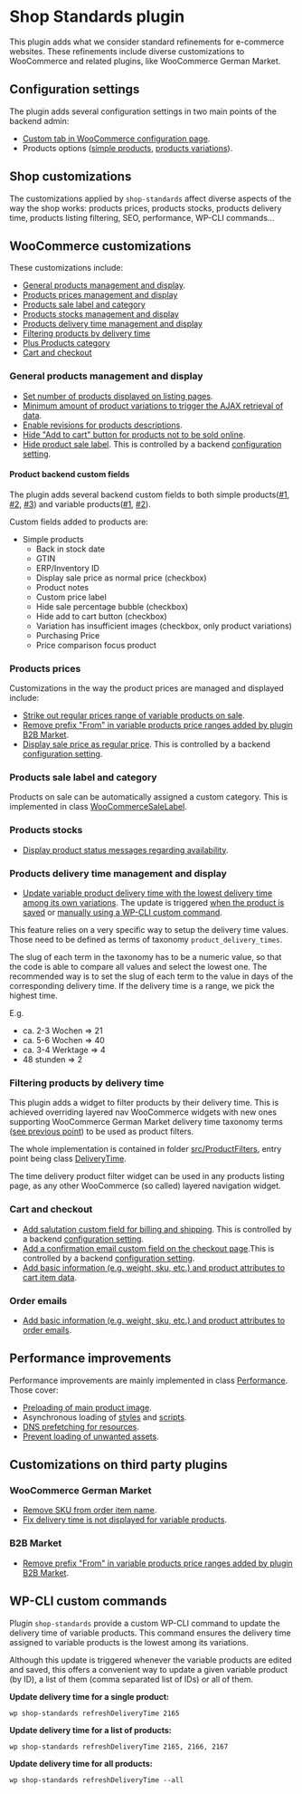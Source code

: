 # Shop Standards plugin

This plugin adds what we consider standard refinements for e-commerce websites. These refinements include diverse customizations to WooCommerce and related plugins, like WooCommerce German Market.

## Configuration settings

The plugin adds several configuration settings in two main points of the backend admin:
- [Custom tab in WooCommerce configuration page](https://github.com/netzstrategen/wordpress-shop-standards/blob/master/src/WooCommerce.php#L15).
- Products options ([simple products](https://github.com/netzstrategen/wordpress-shop-standards/blob/master/src/WooCommerce.php#L226), [products variations](https://github.com/netzstrategen/wordpress-shop-standards/blob/master/src/WooCommerce.php#L473)).

## Shop customizations

The customizations applied by `shop-standards` affect diverse aspects of the way the shop works: products prices, products stocks, products delivery time, products listing filtering, SEO, performance, WP-CLI commands...

## WooCommerce customizations
These customizations include:
- [General products management and display](#general-products-management-and-display).
- [Products prices management and display](#products-prices)
- [Products sale label and category](#products-sale-label-and-category)
- [Products stocks management and display](#products-stocks)
- [Products delivery time management and display](#products-delivery-time)
- [Filtering products by delivery time](#filtering-products-by-delivery-time)
- [Plus Products category](plus-products-category)
- [Cart and checkout](#cart-and-checkout)

### General products management and display
- [Set number of products displayed on listing pages](https://github.com/netzstrategen/wordpress-shop-standards/blob/master/src/WooCommerce.php#L188).
- [Minimum amount of product variations to trigger the AJAX retrieval of data](https://github.com/netzstrategen/wordpress-shop-standards/blob/master/src/WooCommerce.php#L133).
- [Enable revisions for products descriptions](https://github.com/netzstrategen/wordpress-shop-standards/blob/master/src/WooCommerce.php#L85).
- [Hide "Add to cart" button for products not to be sold online](https://github.com/netzstrategen/wordpress-shop-standards/blob/master/src/WooCommerce.php#L195).
- [Hide product sale label](https://github.com/netzstrategen/wordpress-shop-standards/blob/master/src/WooCommerce.php#L214). This is controlled by a backend [configuration setting](#configuration-settings).

#### Product backend custom fields

The plugin adds several backend custom fields to both simple products([#1](https://github.com/netzstrategen/wordpress-shop-standards/blob/a15cb7d86afc6a7808cee6e9177a0c2c604e6119/src/WooCommerce.php#L226), [#2](https://github.com/netzstrategen/wordpress-shop-standards/blob/a15cb7d86afc6a7808cee6e9177a0c2c604e6119/src/WooCommerce.php#L297), [#3](https://github.com/netzstrategen/wordpress-shop-standards/blob/a15cb7d86afc6a7808cee6e9177a0c2c604e6119/src/WooCommerce.php#L313)) and variable products([#1](https://github.com/netzstrategen/wordpress-shop-standards/blob/a15cb7d86afc6a7808cee6e9177a0c2c604e6119/src/WooCommerce.php#L473), [#2](https://github.com/netzstrategen/wordpress-shop-standards/blob/a15cb7d86afc6a7808cee6e9177a0c2c604e6119/src/WooCommerce.php#L535)).

Custom fields added to products are:
- Simple products
  - Back in stock date
  - GTIN
  - ERP/Inventory ID
  - Display sale price as normal price (checkbox)
  - Product notes
  - Custom price label
  - Hide sale percentage bubble (checkbox)
  - Hide add to cart button (checkbox)
  - Variation has insufficient images (checkbox, only product variations)
  - Purchasing Price
  - Price comparison focus product

### Products prices
Customizations in the way the product prices are managed and displayed include:
- [Strike out regular prices range of variable products on sale](https://github.com/netzstrategen/wordpress-shop-standards/blob/master/src/WooCommerce.php#L39).
- [Remove prefix "From" in variable products price ranges added by plugin B2B Market](https://github.com/netzstrategen/wordpress-shop-standards/blob/master/src/WooCommerce.php#L75).
- [Display sale price as regular price](https://github.com/netzstrategen/wordpress-shop-standards/blob/master/src/WooCommerce.php#L605). This is controlled by a backend [configuration setting](#configuration-settings).

### Products sale label and category
Products on sale can be automatically assigned a custom category. This is implemented in class [WooCommerceSaleLabel](https://github.com/netzstrategen/wordpress-shop-standards/blob/a15cb7d86afc6a7808cee6e9177a0c2c604e6119/src/WooCommerceSaleLabel.php#L13).

### Products stocks
- [Display product status messages regarding availability](https://github.com/netzstrategen/wordpress-shop-standards/blob/master/src/WooCommerce.php#L138).

### Products delivery time management and display
- [Update variable product delivery time with the lowest delivery time among its own variations](https://github.com/netzstrategen/wordpress-shop-standards/blob/master/src/Admin.php#L77). The update is triggered [when the product is saved](https://github.com/netzstrategen/wordpress-shop-standards/blob/a15cb7d86afc6a7808cee6e9177a0c2c604e6119/src/Plugin.php#L92) or [manually using a WP-CLI custom command](#wp-cli-custom-commands).

This feature relies on a very specific way to setup the delivery time values. Those need to be defined as terms of taxonomy `product_delivery_times`.

The slug of each term in the taxonomy has to be a numeric value, so that the code is able to compare all values and select the lowest one. The recommended way is to set the slug of each term to the value in days of the corresponding delivery  time. If the delivery time is a range, we pick the highest time.

E.g.
- ca. 2-3 Wochen => 21
- ca. 5-6 Wochen => 40
- ca. 3-4 Werktage => 4
- 48 stunden => 2

### Filtering products by delivery time
This plugin adds a widget to filter products by their delivery time. This is achieved overriding layered nav WooCommerce widgets with new ones supporting WooCommerce German Market delivery time taxonomy terms ([see previous point](products-delivery-time-management-and-display)) to be used as product filters.

The whole implementation is contained in folder [src/ProductFilters](https://github.com/netzstrategen/wordpress-shop-standards/tree/master/src/ProductFilters), entry point being class [DeliveryTime](https://github.com/netzstrategen/wordpress-shop-standards/blob/master/src/ProductFilters/DeliveryTime.php).

The time delivery product filter widget can be used in any products listing page, as any other WooCommerce (so called) layered navigation widget.


### Cart and checkout
- [Add salutation custom field for billing and shipping](https://github.com/netzstrategen/wordpress-shop-standards/blob/a15cb7d86afc6a7808cee6e9177a0c2c604e6119/src/WooCommerceSalutation.php#L54). This is controlled by a backend [configuration setting](https://github.com/netzstrategen/wordpress-shop-standards/blob/a15cb7d86afc6a7808cee6e9177a0c2c604e6119/src/WooCommerceSalutation.php#L33).
- [Add a confirmation email custom field on the checkout page](https://github.com/netzstrategen/wordpress-shop-standards/blob/a15cb7d86afc6a7808cee6e9177a0c2c604e6119/src/WooCommerceCheckout.php#L66).This is controlled by a backend [configuration setting](https://github.com/netzstrategen/wordpress-shop-standards/blob/a15cb7d86afc6a7808cee6e9177a0c2c604e6119/src/WooCommerceCheckout.php#L38).
- [Add basic information (e.g. weight, sku, etc.) and product attributes to cart item data](https://github.com/netzstrategen/wordpress-shop-standards/blob/a15cb7d86afc6a7808cee6e9177a0c2c604e6119/src/WooCommerce.php#L673).

### Order emails
- [Add basic information (e.g. weight, sku, etc.) and product attributes to order emails](https://github.com/netzstrategen/wordpress-shop-standards/blob/a15cb7d86afc6a7808cee6e9177a0c2c604e6119/src/WooCommerce.php#L725).

## Performance improvements

Performance improvements are mainly implemented in class [Performance](https://github.com/netzstrategen/wordpress-shop-standards/blob/master/src/Performance.php). Those cover:
- [Preloading of main product image](https://github.com/netzstrategen/wordpress-shop-standards/blob/master/src/WooCommerce.php#L410).
- Asynchronous loading of [styles](https://github.com/netzstrategen/wordpress-shop-standards/blob/master/src/Performance.php#L84) and [scripts](https://github.com/netzstrategen/wordpress-shop-standards/blob/master/src/Performance.php#L124).
- [DNS prefetching for resources](https://github.com/netzstrategen/wordpress-shop-standards/blob/master/src/Performance.php#L147).
- [Prevent loading of unwanted assets](https://github.com/netzstrategen/wordpress-shop-standards/blob/master/src/Performance.php#L59).

## Customizations on third party plugins

### WooCommerce German Market

- [Remove SKU from order item name](https://github.com/netzstrategen/wordpress-shop-standards/blob/a15cb7d86afc6a7808cee6e9177a0c2c604e6119/src/WooCommerce.php#L778).
- [Fix delivery time is not displayed for variable products](https://github.com/netzstrategen/wordpress-shop-standards/blob/a15cb7d86afc6a7808cee6e9177a0c2c604e6119/src/WooCommerce.php#L969).

### B2B Market

- [Remove prefix "From" in variable products price ranges added by plugin B2B Market](https://github.com/netzstrategen/wordpress-shop-standards/blob/master/src/WooCommerce.php#L75).

## WP-CLI custom commands
Plugin `shop-standards` provide a custom WP-CLI command to update the delivery time of variable products. This command ensures the delivery time assigned to variable products is the lowest among its variations.

Although this update is triggered whenever the variable products are edited and saved, this offers a convenient way to update a given variable product (by ID), a list of them (comma separated list of IDs) or all of them.

__Update delivery time for a single product:__

```wp shop-standards refreshDeliveryTime 2165```

__Update delivery time for a list of products:__

```wp shop-standards refreshDeliveryTime 2165, 2166, 2167```

__Update delivery time for all products:__

```wp shop-standards refreshDeliveryTime --all```
